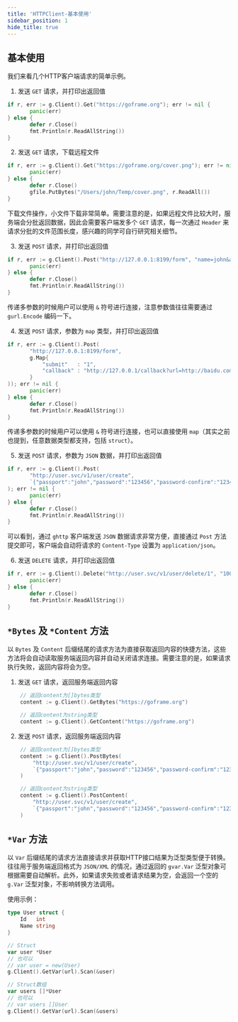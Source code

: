 ```yaml
---
title: 'HTTPClient-基本使用'
sidebar_position: 1
hide_title: true
---
```


## 基本使用

我们来看几个HTTP客户端请求的简单示例。

1. 发送 `GET` 请求，并打印出返回值




```  go
if r, err := g.Client().Get("https://goframe.org"); err != nil {
       panic(err)
} else {
       defer r.Close()
       fmt.Println(r.ReadAllString())
}

```

2. 发送 `GET` 请求，下载远程文件




```  go
if r, err := g.Client().Get("https://goframe.org/cover.png"); err != nil {
       panic(err)
} else {
       defer r.Close()
       gfile.PutBytes("/Users/john/Temp/cover.png", r.ReadAll())
}

```


下载文件操作，小文件下载非常简单。需要注意的是，如果远程文件比较大时，服务端会分批返回数据，因此会需要客户端发多个 `GET` 请求，每一次通过 `Header` 来请求分批的文件范围长度，感兴趣的同学可自行研究相关细节。

3. 发送 `POST` 请求，并打印出返回值




```  go
if r, err := g.Client().Post("http://127.0.0.1:8199/form", "name=john&age=18"); err != nil {
       panic(err)
} else {
       defer r.Close()
       fmt.Println(r.ReadAllString())
}

```


传递多参数的时候用户可以使用 `&` 符号进行连接，注意参数值往往需要通过 `gurl.Encode` 编码一下。

4. 发送 `POST` 请求，参数为 `map` 类型，并打印出返回值




```  go
if r, err := g.Client().Post(
       "http://127.0.0.1:8199/form",
       g.Map{
           "submit"   : "1",
           "callback" : "http://127.0.0.1/callback?url=http://baidu.com",
       }
)); err != nil {
       panic(err)
} else {
       defer r.Close()
       fmt.Println(r.ReadAllString())
}

```


传递多参数的时候用户可以使用 `&` 符号进行连接，也可以直接使用 `map`（其实之前也提到，任意数据类型都支持，包括 `struct`）。

5. 发送 `POST` 请求，参数为 `JSON` 数据，并打印出返回值




```  go
if r, err := g.Client().Post(
       "http://user.svc/v1/user/create",
       `{"passport":"john","password":"123456","password-confirm":"123456"}`,
); err != nil {
       panic(err)
} else {
       defer r.Close()
       fmt.Println(r.ReadAllString())
}

```


可以看到，通过 `ghttp` 客户端发送 `JSON` 数据请求非常方便，直接通过 `Post` 方法提交即可，客户端会自动将请求的 `Content-Type` 设置为 `application/json`。

6. 发送 `DELETE` 请求，并打印出返回值




```  go
if r, err := g.Client().Delete("http://user.svc/v1/user/delete/1", "10000"); err != nil {
       panic(err)
} else {
       defer r.Close()
       fmt.Println(r.ReadAllString())
}

```


## `*Bytes` 及 `*Content` 方法

以 `Bytes` 及 `Content` 后缀结尾的请求方法为直接获取返回内容的快捷方法，这些方法将会自动读取服务端返回内容并自动关闭请求连接。需要注意的是，如果请求执行失败，返回内容将会为空。

1. 发送 `GET` 请求，返回服务端返回内容





```  go
    // 返回content为[]bytes类型
    content := g.Client().GetBytes("https://goframe.org")
```







```  go
    // 返回content为string类型
    content := g.Client().GetContent("https://goframe.org")
```

2. 发送 `POST` 请求，返回服务端返回内容





```  go
    // 返回content为[]bytes类型
    content := g.Client().PostBytes(
        "http://user.svc/v1/user/create",
        `{"passport":"john","password":"123456","password-confirm":"123456"}`,
    )
```







```  go
    // 返回content为string类型
    content := g.Client().PostContent(
        "http://user.svc/v1/user/create",
        `{"passport":"john","password":"123456","password-confirm":"123456"}`,
    )
```


## `*Var` 方法

以 `Var` 后缀结尾的请求方法直接请求并获取HTTP接口结果为泛型类型便于转换。往往用于服务端返回格式为 `JSON/XML` 的情况，通过返回的 `gvar.Var` 泛型对象可根据需要自动解析。此外，如果请求失败或者请求结果为空，会返回一个空的 `g.Var` 泛型对象，不影响转换方法调用。

使用示例：

```  go
type User struct {
    Id   int
    Name string
}

```

```  go
// Struct
var user *User
// 也可以
// var user = new(User)
g.Client().GetVar(url).Scan(&user)

```

```  go
// Struct数组
var users []*User
// 也可以
// var users []User
g.Client().GetVar(url).Scan(&users)

```